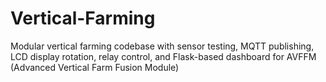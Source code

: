 # Vertical-Farming
Modular vertical farming codebase with sensor testing, MQTT publishing, LCD display rotation, relay control, and Flask-based dashboard for AVFFM (Advanced Vertical Farm Fusion Module)
